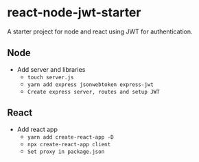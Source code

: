 # react-node-jwt-starter

A starter project for node and react using JWT for authentication.

## Node

* Add server and libraries
  * `touch server.js`
  * `yarn add express jsonwebtoken express-jwt`
  * `Create express server, routes and setup JWT`

## React

* Add react app
  * `yarn add create-react-app -D`
  * `npx create-react-app client`
  * `Set proxy in package.json`